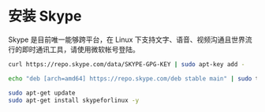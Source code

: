 # 安装 Skype

Skype 是目前唯一能够跨平台，在 Linux 下支持文字、语音、视频沟通且世界流行的即时通讯工具，请使用微软帐号登陆。

```bash
curl https://repo.skype.com/data/SKYPE-GPG-KEY | sudo apt-key add -
```

```bash
echo "deb [arch=amd64] https://repo.skype.com/deb stable main" | sudo tee /etc/apt/sources.list.d/skype-stable.list
```

```bash
sudo apt-get update
sudo apt-get install skypeforlinux -y
```
